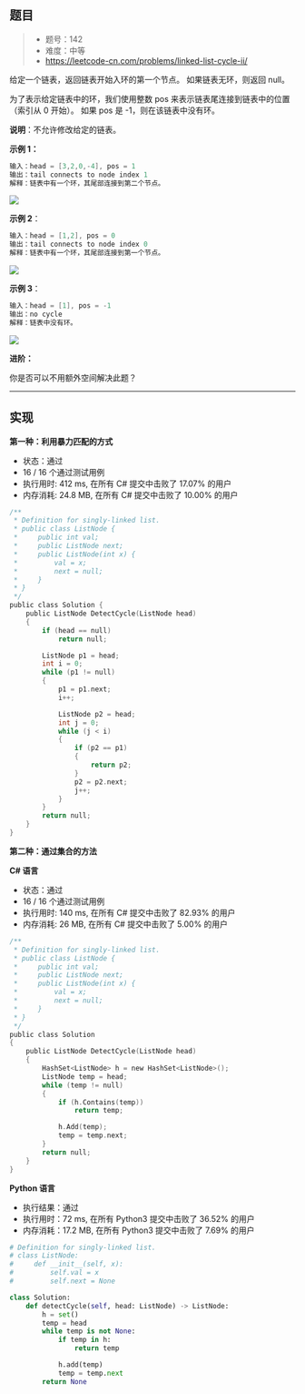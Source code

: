 ## 题目

> - 题号：142
> - 难度：中等
> - https://leetcode-cn.com/problems/linked-list-cycle-ii/

给定一个链表，返回链表开始入环的第一个节点。 如果链表无环，则返回 null。

为了表示给定链表中的环，我们使用整数 pos 来表示链表尾连接到链表中的位置（索引从 0 开始）。 如果 pos 是 -1，则在该链表中没有环。

<b>说明</b>：不允许修改给定的链表。

<b>示例 1：</b>
```c
输入：head = [3,2,0,-4], pos = 1
输出：tail connects to node index 1
解释：链表中有一个环，其尾部连接到第二个节点。
```
![](https://img-blog.csdnimg.cn/20190917082846690.png)

<b>示例 2</b>：
```c
输入：head = [1,2], pos = 0
输出：tail connects to node index 0
解释：链表中有一个环，其尾部连接到第一个节点。
```

![](https://img-blog.csdnimg.cn/20190917082911889.png)

<b>示例 3</b>：
```c
输入：head = [1], pos = -1
输出：no cycle
解释：链表中没有环。
```
![](https://img-blog.csdnimg.cn/20190917082930392.png)


<b>进阶：</b>

你是否可以不用额外空间解决此题？





---
## 实现

<b>第一种：利用暴力匹配的方式</b>

- 状态：通过
- 16 / 16 个通过测试用例
- 执行用时: 412 ms, 在所有 C# 提交中击败了 17.07% 的用户
- 内存消耗: 24.8 MB, 在所有 C# 提交中击败了 10.00% 的用户

```c
/**
 * Definition for singly-linked list.
 * public class ListNode {
 *     public int val;
 *     public ListNode next;
 *     public ListNode(int x) {
 *         val = x;
 *         next = null;
 *     }
 * }
 */
public class Solution {
    public ListNode DetectCycle(ListNode head)
    {
        if (head == null)
            return null;

        ListNode p1 = head;
        int i = 0;
        while (p1 != null)
        {
            p1 = p1.next;
            i++;

            ListNode p2 = head;
            int j = 0;
            while (j < i)
            {
                if (p2 == p1)
                {
                    return p2;
                }
                p2 = p2.next;
                j++;
            }
        }
        return null;
    }
}
```

<b>第二种：通过集合的方法</b>

**C# 语言**

- 状态：通过
- 16 / 16 个通过测试用例
- 执行用时: 140 ms, 在所有 C# 提交中击败了 82.93% 的用户
- 内存消耗: 26 MB, 在所有 C# 提交中击败了 5.00% 的用户

```c
/**
 * Definition for singly-linked list.
 * public class ListNode {
 *     public int val;
 *     public ListNode next;
 *     public ListNode(int x) {
 *         val = x;
 *         next = null;
 *     }
 * }
 */
public class Solution 
{
    public ListNode DetectCycle(ListNode head) 
    {
        HashSet<ListNode> h = new HashSet<ListNode>();
        ListNode temp = head;
        while (temp != null)
        {            
            if (h.Contains(temp))
                return temp;

            h.Add(temp);
            temp = temp.next;
        }
        return null;  
    }
}
```

**Python 语言**

- 执行结果：通过
- 执行用时：72 ms, 在所有 Python3 提交中击败了 36.52% 的用户
- 内存消耗：17.2 MB, 在所有 Python3 提交中击败了 7.69% 的用户

```python
# Definition for singly-linked list.
# class ListNode:
#     def __init__(self, x):
#         self.val = x
#         self.next = None

class Solution:
    def detectCycle(self, head: ListNode) -> ListNode:
        h = set()
        temp = head
        while temp is not None:
            if temp in h:
                return temp

            h.add(temp)
            temp = temp.next
        return None
```
